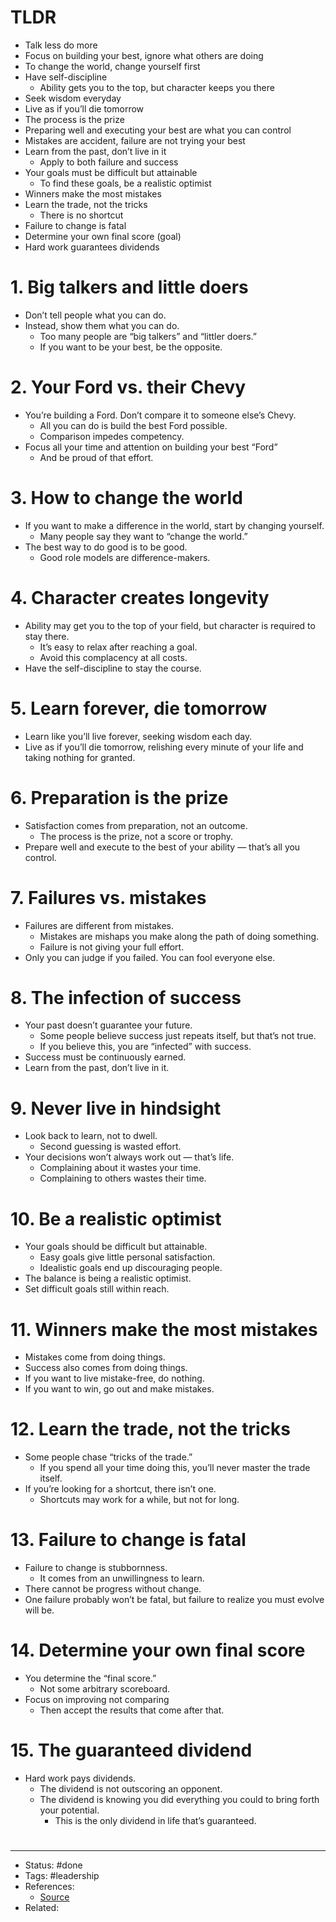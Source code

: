# TLDR
- Talk less do more
- Focus on building your best, ignore what others are doing
- To change the world, change yourself first
- Have self-discipline
	- Ability gets you to the top, but character keeps you there
- Seek wisdom everyday
- Live as if you’ll die tomorrow
- The process is the prize
- Preparing well and executing your best are what you can control
- Mistakes are accident, failure are not trying your best
- Learn from the past, don’t live in it
	- Apply to both failure and success
- Your goals must be difficult but attainable
	- To find these goals, be a realistic optimist
- Winners make the most mistakes
- Learn the trade, not the tricks
	- There is no shortcut
- Failure to change is fatal
- Determine your own final score (goal)
- Hard work guarantees dividends

# 1. Big talkers and little doers
- Don’t tell people what you can do.
- Instead, show them what you can do.
	- Too many people are “big talkers” and “littler doers.”
	- If you want to be your best, be the opposite.

# 2. Your Ford vs. their Chevy
- You’re building a Ford. Don’t compare it to someone else’s Chevy.
	- All you can do is build the best Ford possible.
	- Comparison impedes competency.
- Focus all your time and attention on building your best “Ford”
	- And be proud of that effort.

# 3. How to change the world
- If you want to make a difference in the world, start by changing yourself.
	- Many people say they want to “change the world.”
- The best way to do good is to be good.
	- Good role models are difference-makers.

# 4. Character creates longevity
- Ability may get you to the top of your field, but character is required to stay there.
	- It’s easy to relax after reaching a goal.
	- Avoid this complacency at all costs.
- Have the self-discipline to stay the course.

# 5. Learn forever, die tomorrow
- Learn like you’ll live forever, seeking wisdom each day.
- Live as if you’ll die tomorrow, relishing every minute of your life and taking nothing for granted.

# 6. Preparation is the prize
- Satisfaction comes from preparation, not an outcome.
	- The process is the prize, not a score or trophy.
- Prepare well and execute to the best of your ability — that’s all you control.

# 7. Failures vs. mistakes
- Failures are different from mistakes.
	- Mistakes are mishaps you make along the path of doing something.
	- Failure is not giving your full effort.
- Only you can judge if you failed. You can fool everyone else.

# 8. The infection of success
- Your past doesn’t guarantee your future.
	- Some people believe success just repeats itself, but that’s not true.
	- If you believe this, you are “infected” with success.
- Success must be continuously earned.
- Learn from the past, don’t live in it.

# 9. Never live in hindsight
- Look back to learn, not to dwell.
	- Second guessing is wasted effort.
- Your decisions won’t always work out — that’s life.
	- Complaining about it wastes your time.
	- Complaining to others wastes their time.

# 10. Be a realistic optimist
- Your goals should be difficult but attainable.
	- Easy goals give little personal satisfaction.
	- Idealistic goals end up discouraging people.
- The balance is being a realistic optimist.
- Set difficult goals still within reach.

# 11. Winners make the most mistakes
- Mistakes come from doing things.
- Success also comes from doing things.
- If you want to live mistake-free, do nothing.
- If you want to win, go out and make mistakes.

# 12. Learn the trade, not the tricks
- Some people chase “tricks of the trade.”
	- If you spend all your time doing this, you’ll never master the trade itself.
- If you’re looking for a shortcut, there isn’t one.
	- Shortcuts may work for a while, but not for long.

# 13. Failure to change is fatal
- Failure to change is stubbornness.
	- It comes from an unwillingness to learn.
- There cannot be progress without change.
- One failure probably won’t be fatal, but failure to realize you must evolve will be.

# 14. Determine your own final score
- You determine the “final score.”
	- Not some arbitrary scoreboard.
- Focus on improving not comparing
	- Then accept the results that come after that.

# 15. The guaranteed dividend
- Hard work pays dividends.
	- The dividend is not outscoring an opponent.
	- The dividend is knowing you did everything you could to bring forth your potential.
		- This is the only dividend in life that’s guaranteed.

#
---
- Status: #done
- Tags: #leadership
- References:
	- [Source](https://twitter.com/TMitrosilis/status/1610644373636812802)
- Related:
